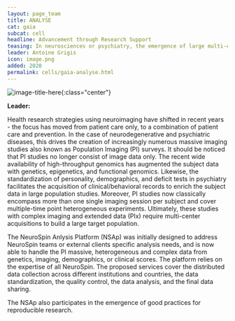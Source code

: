 ```yaml
---
layout: page_team
title: ANALYSE
cat: gaia
subcat: cell
headline: Advancement through Research Support
teasing: In neurosciences or psychiatry, the emergence of large multi-center population imaging (PI) studies raises numerous technological challenges. The NeuroSpin Anlysis Platform (NSAp) was initially designed to address NeuroSpin teams or external clients specific analysis needs, and is now able to handle the PI massive, heterogeneous and complex data from genetics, imaging, demographics, or clinical scores. The NSAp participates in the emergence of good practices for reproducible research. The proposed services cover the distributed data collection across different institutions and countries, the data standardization, the quality control, the data analysis, and the final data sharing.
leader: Antoine Grigis
icon: image.png
added: 2020
permalink: cells/gaia-analyse.html
---
```


![image-title-here]({{site.url}}/{{site.baseurl}}/images/labs/{{page.icon}}){:class="center"}

<b> Leader: </b>
<script>mail2("{{page.leader | replace: " ", "." | downcase}}", "cea", 3, "", "{{page.leader}}")</script>

Health research strategies using neuroimaging have shifted in recent years - the focus has moved from patient care only, to a combination of patient care and prevention. In the case of neurodegenerative and psychiatric diseases, this drives the creation of increasingly numerous massive imaging studies also known as Population Imaging (PI) surveys. It should be noticed that PI studies no longer consist of image data only. The recent wide availability of high-throughput genomics has augmented the subject data with genetics, epigenetics, and functional genomics. Likewise, the standardization of personality, demographics, and deficit tests in psychiatry facilitates the acquisition of clinical/behavioral records to enrich the subject data in large population studies. Moreover, PI studies now classically encompass more than one single imaging session per subject and cover multiple-time point heterogeneous experiments. Ultimately, these studies with complex imaging and extended data (PIx) require multi-center acquisitions to build a large target population.

The NeuroSpin Anlysis Platform (NSAp) was initially designed to address NeuroSpin teams or external clients specific analysis needs, and is now able to handle the PI massive, heterogeneous and complex data from genetics, imaging, demographics, or clinical scores. The platform relies on the expertise of all NeuroSpin. The proposed services cover the distributed data collection across different institutions and countries, the data standardization, the quality control, the data analysis, and the final data sharing.

The NSAp also participates in the emergence of good practices for reproducible research.


